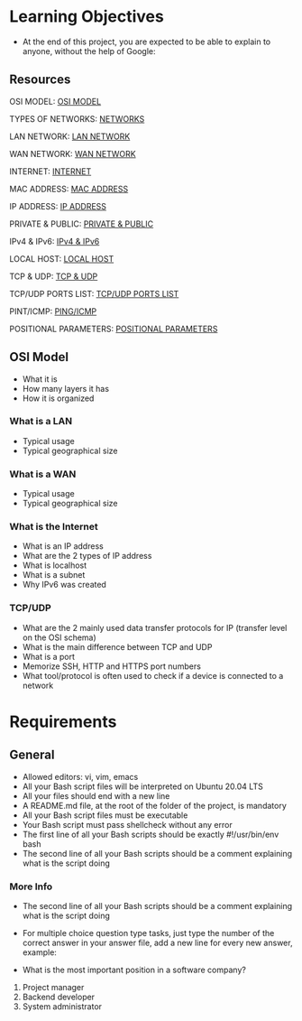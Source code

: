 # Learning Objectives
* At the end of this project, you are expected to be able to explain to anyone, without the help of Google:
## Resources

OSI MODEL: [OSI MODEL](https://en.wikipedia.org/wiki/OSI_model)

TYPES OF NETWORKS: [NETWORKS](https://www.lifewire.com/lans-wans-and-other-area-networks-817376)

LAN NETWORK: [LAN NETWORK](https://en.wikipedia.org/wiki/Local_area_network)

WAN NETWORK: [WAN NETWORK](https://en.wikipedia.org/wiki/Wide_area_network)

INTERNET: [INTERNET](https://en.wikipedia.org/wiki/Internet)

MAC ADDRESS: [MAC ADDRESS](https://whatismyipaddress.com/mac-address)

IP ADDRESS: [IP ADDRESS](https://www.bleepingcomputer.com/tutorials/ip-addresses-explained/)

PRIVATE & PUBLIC: [PRIVATE & PUBLIC](https://www.iplocation.net/public-vs-private-ip-address)

IPv4 & IPv6: [IPv4 & IPv6](https://www.webopedia.com/insights/ipv6-ipv4-difference/)

LOCAL HOST: [LOCAL HOST](https://en.wikipedia.org/wiki/Localhost)

TCP & UDP: [TCP & UDP](https://www.howtogeek.com/190014/htg-explains-what-is-the-difference-between-tcp-and-udp/)

TCP/UDP PORTS LIST: [TCP/UDP PORTS LIST](https://www.howtogeek.com/190014/htg-explains-what-is-the-difference-between-tcp-and-udp/)

PINT/ICMP: [PING/ICMP](https://en.wikipedia.org/wiki/Ping_%28networking_utility%29)

POSITIONAL PARAMETERS: [POSITIONAL PARAMETERS](https://wiki.bash-hackers.org/scripting/posparams)

## OSI Model
* What it is
* How many layers it has
* How it is organized

### What is a LAN
* Typical usage
* Typical geographical size

### What is a WAN
* Typical usage
* Typical geographical size

### What is the Internet
* What is an IP address
* What are the 2 types of IP address
* What is localhost
* What is a subnet
* Why IPv6 was created

### TCP/UDP
* What are the 2 mainly used data transfer protocols for IP (transfer level on the OSI schema)
* What is the main difference between TCP and UDP
* What is a port
* Memorize SSH, HTTP and HTTPS port numbers
* What tool/protocol is often used to check if a device is connected to a network

# Requirements
## General
* Allowed editors: vi, vim, emacs
* All your Bash script files will be interpreted on Ubuntu 20.04 LTS
* All your files should end with a new line
* A README.md file, at the root of the folder of the project, is mandatory
* All your Bash script files must be executable
* Your Bash script must pass shellcheck without any error
* The first line of all your Bash scripts should be exactly #!/usr/bin/env bash
* The second line of all your Bash scripts should be a comment explaining what is the script doing

### More Info
* The second line of all your Bash scripts should be a comment explaining what is the script doing

* For multiple choice question type tasks, just type the number of the correct answer in your answer file, add a new line for every new answer, example:

* What is the most important position in a software company?

1. Project manager
2. Backend developer
3. System administrator
